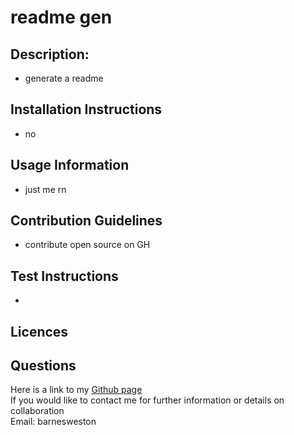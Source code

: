 # readme gen  
  ## Description:  
  - generate a readme

  ## Installation Instructions  
  - no

  ## Usage Information  
  - just me rn

  ## Contribution Guidelines
  - contribute open source on GH

  ## Test Instructions
  - 

  ## Licences

  ## Questions
  Here is a link to my [Github page](https://github.com/bkwes)  
  If you would like to contact me for further information or details on collaboration  
  Email: barnesweston
